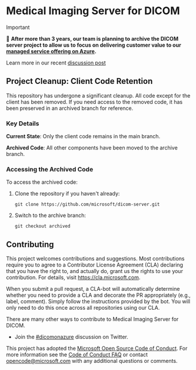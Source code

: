 # Medical Imaging Server for DICOM

> [!IMPORTANT]
> 📢 **After more than 3 years, our team is planning to archive the DICOM server project to allow us to focus on delivering customer value to our [managed service offering on Azure](https://learn.microsoft.com/en-us/azure/healthcare-apis/dicom/overview).**
> 
> Learn more in our recent [discussion post](https://github.com/microsoft/dicom-server/discussions/3401)

## Project Cleanup: Client Code Retention

This repository has undergone a significant cleanup. All code except for the client has been removed. If you need access to the removed code, it has been preserved in an archived branch for reference.

### Key Details

**Current State**: Only the client code remains in the main branch.

**Archived Code**: All other components have been moved to the archive branch.

### Accessing the Archived Code

To access the archived code:

1. Clone the repository if you haven't already:

    `git clone https://github.com/microsoft/dicom-server.git`

2. Switch to the archive branch:

    `git checkout archived`


## Contributing

This project welcomes contributions and suggestions.  Most contributions require you to agree to a
Contributor License Agreement (CLA) declaring that you have the right to, and actually do, grant us
the rights to use your contribution. For details, visit https://cla.microsoft.com.

When you submit a pull request, a CLA-bot will automatically determine whether you need to provide
a CLA and decorate the PR appropriately (e.g., label, comment). Simply follow the instructions
provided by the bot. You will only need to do this once across all repositories using our CLA.

There are many other ways to contribute to Medical Imaging Server for DICOM.
* Join the [#dicomonazure](https://twitter.com/hashtag/dicomonazure?f=tweets&vertical=default) discussion on Twitter.

This project has adopted the [Microsoft Open Source Code of Conduct](https://opensource.microsoft.com/codeofconduct/).
For more information see the [Code of Conduct FAQ](https://opensource.microsoft.com/codeofconduct/faq/) or
contact [opencode@microsoft.com](mailto:opencode@microsoft.com) with any additional questions or comments.
